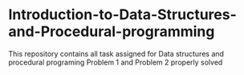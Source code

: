 # Introduction-to-Data-Structures-and-Procedural-programming

This repository contains all task assigned for Data structures and procedural programing
Problem 1 and Problem 2 properly solved
